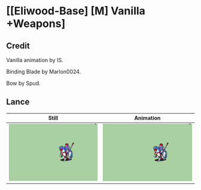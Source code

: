 # [\[Eliwood-Base\] \[M\] Vanilla +Weapons]

## Credit

Vanilla animation by IS.

Binding Blade by Marlon0024.

Bow by Spud.


	
## Lance

| Still | Animation |
| :---: | :-------: |
| ![Lance still](./Lance_000.png) | ![Lance animation](./Lance.gif) |
